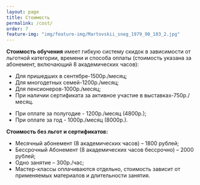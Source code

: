 ```yaml
---
layout: page
title: Стоимость
permalink: /cost/
order: 7
feature-img: "img/feature-img/Martovskii_sneg_1979_90_103_2.jpg"
---
```

<strong>Стоимость обучения</strong> имеет гибкую систему скидок в зависимости от льготной категории, времени и способа оплаты (стоимость указана за абонемент, включающий 8 академических часов):
<ul>
  <li>Для пришедших в сентябре-1500р./месяц;</li>
  <li>Для многодетных семей-1200р./месяц;</li>
  <li>Для пенсионеров-1000р./месяц;</li>
  <li>При наличии сертификата за активное участие в выставках-750р./месяц.</li>
</ul>
<ul>
  <li>При оплате за полугодие - 1200р./месяц (4800р.);</li>
  <li>При оплате за год - 1000р./месяц (8000р.).</li>
</ul>
<strong>Стоимость без льгот и сертификатов:</strong>
<ul>
  <li>Месячный абонемент (8 академических часов) – 1800 рублей;</li>
  <li>Бессрочный Абонемент (8 академических часов бессрочно) – 2000 рублей;</li>
  <li>Одно занятие – 300р./час;</li>
  <li>Мастер-классы оплачиваются отдельно, стоимость зависит от применяемых материалов и длительности занятия.</li>
</ul>